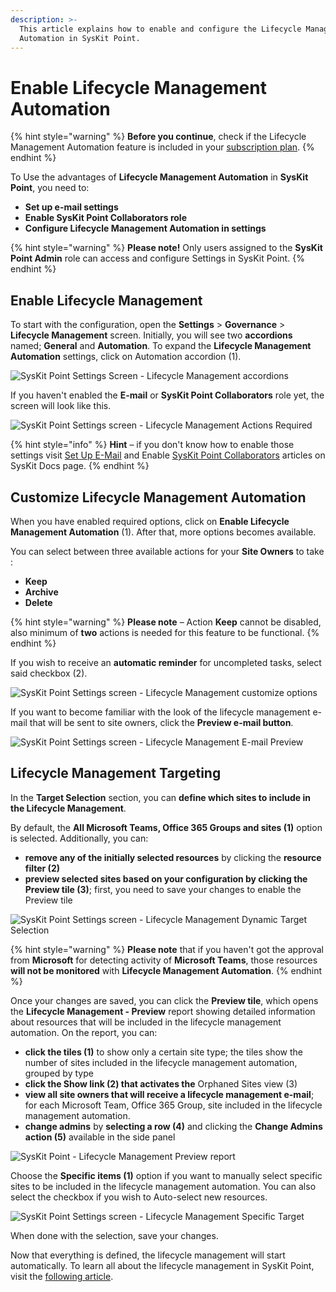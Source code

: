 ```yaml
---
description: >-
  This article explains how to enable and configure the Lifecycle Management
  Automation in SysKit Point.
---
```


# Enable Lifecycle Management Automation

{% hint style="warning" %}
**Before you continue**, check if the Lifecycle Management Automation feature is included in your [subscription plan](https://www.syskit.com/products/point/pricing/).
{% endhint %}

To Use the advantages of **Lifecycle Management Automation** in **SysKit Point**, you need to:

* **Set up e-mail settings**
* **Enable SysKit Point Collaborators role**
* **Configure Lifecycle Management Automation in settings**

{% hint style="warning" %}
**Please note!**                                                                                                                                                Only users assigned to the **SysKit Point Admin** role can access and configure Settings in SysKit Point.
{% endhint %}



## Enable Lifecycle Management

To start with the configuration, open the **Settings** &gt; **Governance** &gt; **Lifecycle Management** screen. Initially, you will see two **accordions** named; **General** and **Automation**. To expand the **Lifecycle Management Automation** settings, click on Automation accordion \(1\).

![SysKit Point Settings Screen - Lifecycle Management accordions](../.gitbook/assets/0.png)

If you haven't enabled the **E-mail** or **SysKit Point Collaborators** role yet, the screen will look like this.

![SysKit Point Settings screen - Lifecycle Management Actions Required](../.gitbook/assets/1%20%281%29.png)

{% hint style="info" %}
**Hint** – if you don't know how to enable those settings visit [Set Up E-Mail](https://docs.syskit.com/point/installation-and-configuration/enable-permissions-review#set-up-e-mail) and Enable [SysKit Point Collaborators](https://docs.syskit.com/point/installation-and-configuration/enable-permissions-review#enable-syskit-point-collaborators) articles on SysKit Docs page.
{% endhint %}

## Customize Lifecycle Management Automation

When you have enabled required options, click on **Enable Lifecycle Management Automation** \(1\). After that, more options becomes available.

You can select between three available actions for your **Site Owners** to take :

* **Keep**
* **Archive**
* **Delete**

{% hint style="warning" %}
**Please note** – Action **Keep** cannot be disabled, also minimum of **two** actions is needed for this feature to be functional.
{% endhint %}

If you wish to receive an **automatic reminder** for uncompleted tasks, select said checkbox \(2\).

![SysKit Point Settings screen - Lifecycle Management customize options](../.gitbook/assets/2.png)

If you want to become familiar with the look of the lifecycle management e-mail that will be sent to site owners, click the **Preview e-mail button**.

![SysKit Point Settings screen - Lifecycle Management E-mail Preview](../.gitbook/assets/3.png)

## Lifecycle Management Targeting

In the **Target Selection** section, you can **define which sites to include in the Lifecycle Management**.

By default, the **All Microsoft Teams, Office 365 Groups and sites \(1\)** option is selected. Additionally, you can:

* **remove any of the initially selected resources** by clicking the **resource filter \(2\)**
* **preview selected sites based on your configuration by clicking the Preview tile \(3\)**; first, you need to save your changes to enable the Preview tile

![SysKit Point Settings screen - Lifecycle Management Dynamic Target Selection](../.gitbook/assets/4.png)

{% hint style="warning" %}
**Please note** that if you haven't got the approval from **Microsoft** for detecting activity of **Microsoft Teams**, those resources **will not be monitored** with **Lifecycle Management Automation**.
{% endhint %}

Once your changes are saved, you can click the **Preview tile**, which opens the **Lifecycle Management - Preview** report showing detailed information about resources that will be included in the lifecycle management automation. On the report, you can:

* **click the tiles \(1\)** to show only a certain site type; the tiles show the number of sites included in the lifecycle management automation, grouped by type
* **click the Show link \(2\) that activates the** Orphaned Sites view \(3\)
* **view all site owners that will receive a lifecycle management e-mail**; for each Microsoft Team, Office 365 Group, site included in the lifecycle management automation.
* **change admins** by **selecting a row \(4\)** and clicking the **Change Admins action \(5\)** available in the side panel

![SysKit Point - Lifecycle Management Preview report](../.gitbook/assets/5%20%281%29.png)

Choose the **Specific items \(1\)** option if you want to manually select specific sites to be included in the lifecycle management automation. You can also select the checkbox if you wish to Auto-select new resources.

![SysKit Point Settings screen - Lifecycle Management Specific Target](../.gitbook/assets/6.png)

When done with the selection, save your changes.

Now that everything is defined, the lifecycle management will start automatically. To learn all about the lifecycle management in SysKit Point, visit the [following article](https://app.gitbook.com/@syskit/s/point-staging/common-tasks/monitor-lifecycle-management).

